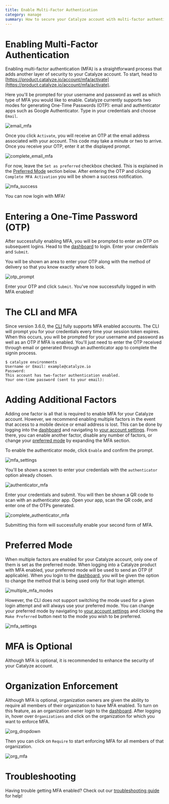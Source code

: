 ```yaml
---
title: Enable Multi-Factor Authentication
category: manage
summary: How to secure your Catalyze account with multi-factor authentication.
---
```


# Enabling Multi-Factor Authentication

Enabling multi-factor authentication (MFA) is a straightforward process that adds another layer of security to your Catalyze account. To start, head to [https://product.catalyze.io/account/mfa/activate](https://product.catalyze.io/account/mfa/activate).

Here you'll be prompted for your username and password as well as which type of MFA you would like to enable. Catalyze currently supports two modes for generating One-Time Passwords (OTP): email and authenticator apps such as Google Authenticator. Type in your credentials and choose `Email`.

![email_mfa](../images/email_mfa.png)

Once you click `Activate`, you will receive an OTP at the email address associated with your account. This code may take a minute or two to arrive. Once you receive your OTP, enter it at the displayed prompt.

![complete_email_mfa](../images/complete_email_mfa.png)

For now, leave the `Set as preferred` checkbox checked. This is explained in the [Preferred Mode](#preferred-mode) section below. After entering the OTP and clicking `Complete MFA Activation` you will be shown a success notification.

![mfa_success](../images/mfa_success.png)

You can now login with MFA!

# Entering a One-Time Password (OTP)

After successfully enabling MFA, you will be prompted to enter an OTP on subsequent logins. Head to the [dashboard](https://product.catalyze.io/account) to login. Enter your credentials and `Submit`.

You will be shown an area to enter your OTP along with the method of delivery so that you know exactly where to look.

![otp_prompt](../images/otp_prompt.png)

Enter your OTP and click `Submit`. You've now successfully logged in with MFA enabled!

# The CLI and MFA

Since version 3.6.0, the [CLI](https://github.com/catalyzeio/cli) fully supports MFA enabled accounts. The CLI will prompt you for your credentials every time your session token expires. When this occurs, you will be prompted for your username and password as well as an OTP if MFA is enabled. You'll just need to enter the OTP received through email or generated through an authenticator app to complete the signin process.

```
$ catalyze environments
Username or Email: example@catalyze.io
Password:
This account has two-factor authentication enabled.
Your one-time password (sent to your email):
```

# Adding Additional Factors

Adding one factor is all that is required to enable MFA for your Catalyze account. However, we recommend enabling multiple factors in the event that access to a mobile device or email address is lost. This can be done by logging into the [dashboard](https://product.catalyze.io/account) and navigating to [your account settings](https://product.catalyze.io/account/view). From there, you can enable another factor, disable any number of factors, or change your [preferred mode](#preferred-mode) by expanding the MFA section.

To enable the authenticator mode, click `Enable` and confirm the prompt.

![mfa_settings](../images/mfa_settings.png)

You'll be shown a screen to enter your credentials with the `authenticator` option already chosen.

![authenticator_mfa](../images/authenticator_mfa.png)

Enter your credentials and submit. You will then be shown a QR code to scan with an authenticator app. Open your app, scan the QR code, and enter one of the OTPs generated.

![complete_authenticator_mfa](../images/complete_authenticator_mfa.png)

Submitting this form will successfully enable your second form of MFA.

# Preferred Mode

When multiple factors are enabled for your Catalyze account, only one of them is set as the preferred mode. When logging into a Catalyze product with MFA enabled, your preferred mode will be used to send an OTP (if applicable). When you login to the [dashboard](https://product.catalyze.io/account), you will be given the option to change the method that is being used only for that login attempt.

![multiple_mfa_modes](../images/multiple_mfa_modes.png)

However, the CLI does not support switching the mode used for a given login attempt and will always use your preferred mode. You can change your preferred mode by navigating to [your account settings](https://product.catalyze.io/account/view) and clicking the `Make Preferred` button next to the mode you wish to be preferred.

![mfa_settings](../images/mfa_settings.png)

# MFA is Optional

Although MFA is optional, it is recommended to enhance the security of your Catalyze account.

# Organization Enforcement

Although MFA is optional, organization owners are given the ability to require all members of their organization to have MFA enabled. To turn on this feature, as an organization owner login to the [dashboard](https://product.catalyze.io/account). After logging in, hover over `Organizations` and click on the organization for which you want to enforce MFA.

![org_dropdown](../images/org_dropdown.png)

Then you can click on `Require` to start enforcing MFA for all members of that organization.

![org_mfa](../images/org_mfa.png)

# Troubleshooting

Having trouble getting MFA enabled? Check out our [troubleshooting guide](/stratum/articles/mfa-troubleshooting) for help!
